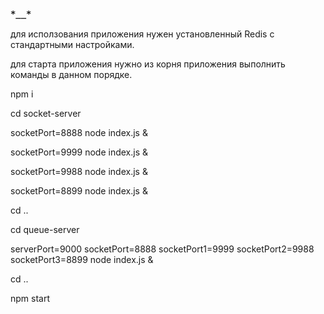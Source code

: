 ### `*__*`
для исползования приложения нужен установленный Redis с стандартными настройками.

для старта приложения нужно из корня приложения выполнить команды в данном порядке.

npm i

cd socket-server

socketPort=8888 node index.js &

socketPort=9999 node index.js &

socketPort=9988 node index.js &

socketPort=8899 node index.js &

cd ..

cd queue-server

serverPort=9000 socketPort=8888 socketPort1=9999 socketPort2=9988 socketPort3=8899 node index.js &

cd ..

npm start
